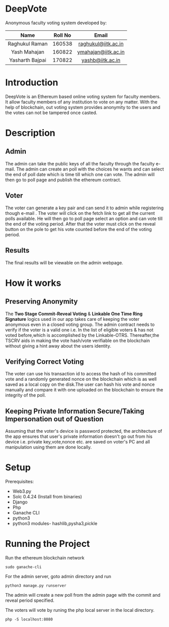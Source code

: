 # DeepVote
Anonymous faculty voting system developed by:

|       Name       | Roll No |        Email        |
|:----------------:|:-------:|:-------------------:|
|  Raghukul Raman  |  160538 | raghukul@iitk.ac.in |
|   Yash Mahajan   |  160822 | ymahajan@iitk.ac.in |
|  Yasharth Bajpai |  170822 |   yashb@iitk.ac.in  |

# Introduction
DeepVote is an Ethereum based online voting system for faculty members. It allow faculty members of any institution to vote on any matter. With the help of blockchain, out voting system provides anonymity to the users and the votes can not be tampered once casted.

# Description

## Admin
The admin can take the public keys of all the faculty through the faculty e-mail. The admin can create an poll with the choices he wants and can select the end of poll date which is time till which one can vote. The admin will then go to poll page and publish the ethereum contract.
## Voter
The voter can generate a key pair and can send it to admin while registering though e-mail . The voter will click on the fetch link to get all the current polls available. He will then go to poll page select an option and can vote till the end of the voting period. After that the voter must click on the reveal button on the pole to get his vote counted before the end of the voting period.
## Results
The final results will be viewable on the admin webpage.

# How it works

## Preserving Anonymity
The **Two Stage Commit-Reveal Voting** & **Linkable One Time Ring Signature**  logics used in our app takes care of keeping the voter anonymous even in a closed voting group. The admin contract needs to verify if the voter is a valid one i.e. In the list of eligible voters & has not voted before,which is accomplished by the Linkable-OTRS. Thereafter,the TSCRV aids in making the vote hash/vote verifiable on the blockchain without giving a hint away about the users identity.

## Verifying Correct Voting
The voter can use his transaction id to access the hash of his committed vote and a randomly generated nonce on the blockchain which is as well saved as a local copy on the disk.The user can hash his vote and nonce manually and compare it with one uploaded on the blockchain to ensure the integrity of the poll.

## Keeping Private Information Secure/Taking Impersonation out of Question
Assuming that the voter's device is password protected, the architecture of the app ensures that user's private information doesn't go out from his device i.e. private key,vote,nonce etc. are saved on voter's PC and all manipulation using them are done locally.


# Setup
Prerequisites:
  * Web3.py
  * Solc 0.4.24 (Install from binaries)
  * Django
  * Php
  * Ganache CLI
  * python3 
  * python3 modules- hashlib,pysha3,pickle

# Running the Project
Run the ethereum blockchain network
```
sudo ganache-cli
```
For the admin server, goto admin directory and run
```
python3 manage.py runserver
```
The admin will create a new poll from the admin page with the commit and reveal period specified.

The voters will vote by runing the php local server in the local directory.
```
php -S localhost:8080
```
